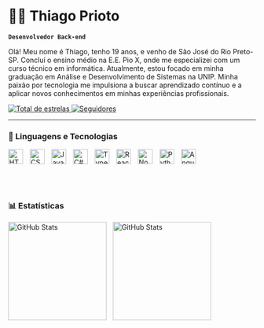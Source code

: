 # 👨‍💻 Thiago Prioto

**`Desenvolvedor Back-end`**

Olá! Meu nome é Thiago, tenho 19 anos, e venho de São José do Rio Preto-SP. Concluí o ensino médio na E.E. Pio X, onde me especializei com um curso técnico em informática. Atualmente, estou focado em minha graduação em Análise e Desenvolvimento de Sistemas na UNIP. Minha paixão por tecnologia me impulsiona a buscar aprendizado contínuo e a aplicar novos conhecimentos em minhas experiências profissionais.

<p align="left">
    <a href="https://github.com/Thiagoprioto?tab=repositories&sort=stargazers">
        <img 
            alt="Total de estrelas" 
            title="Total de estrelas GitHub" 
            src="https://custom-icon-badges.demolab.com/github/stars/Thiagoprioto?color=55960c&style=for-the-badge&labelColor=488207&logo=star&label=estrelas"
        />
    </a>
    <a href="https://github.com/Thiagoprioto?tab=followers">
        <img 
            alt="Seguidores" 
            title="Me siga no GitHub" 
            src="https://custom-icon-badges.demolab.com/github/followers/Thiagoprioto?color=236ad3&labelColor=1155ba&style=for-the-badge&logo=github&label=Seguidores&logoColor=white"
        />
    </a>
</p>

---

### 🤖 Linguagens e Tecnologias

<img
alt="HTML"
title="HTML"
width="30px"
style="padding-right: 10px;"
src="https://cdn.jsdelivr.net/gh/devicons/devicon@latest/icons/html5/html5-original.svg"
/>
<img
alt="CSS"
title="CSS"
width="30px"
style="padding-right: 10px;"
src="https://cdn.jsdelivr.net/gh/devicons/devicon@latest/icons/css3/css3-original.svg"
/>
<img
alt="JavaScript"
title="JavaScript"
width="30px"
style="padding-right: 10px;"
src="https://cdn.jsdelivr.net/gh/devicons/devicon@latest/icons/javascript/javascript-original.svg"
/>
<img
alt="C#"
title="C#"
width="30px"
style="padding-right: 10px;"
src="https://cdn.jsdelivr.net/gh/devicons/devicon@latest/icons/csharp/csharp-original.svg"
/>
<img
alt="TypeScript"
title="TypeScript"
width="30px"
style="padding-right: 10px;"
src="https://cdn.jsdelivr.net/gh/devicons/devicon@latest/icons/typescript/typescript-original.svg"
/>
<img
alt="React.js"
title="React.js"
width="30px"
style="padding-right: 10px;"
src="https://cdn.jsdelivr.net/gh/devicons/devicon@latest/icons/react/react-original.svg"
/>
<img
alt="Node.js"
title="Node.js"
width="30px"
style="padding-right: 10px;"
src="https://cdn.jsdelivr.net/gh/devicons/devicon@latest/icons/nodejs/nodejs-original.svg"
/>
<img
alt="Python"
title="Python"
width="30px"
style="padding-right: 10px;"
src="https://cdn.jsdelivr.net/gh/devicons/devicon@latest/icons/python/python-original.svg"
/>
<img
alt="Angular"
title="Angular"
width="30px"
style="padding-right: 10px;"
src="https://cdn.jsdelivr.net/gh/devicons/devicon@latest/icons/angular/angular-original.svg"
/>

</br>
</br>

### 📊 Estatísticas

<p>
  <img 
    align="left" 
    alt="GitHub Stats" 
    height="200" 
    style="padding-right: 10px;" 
    src="https://github-readme-stats.vercel.app/api?username=Thiagoprioto&show_icons=true&theme=tokyonight&include_all_commits=true&locale=pt-br" 
  />
<img 
      align="left" 
      alt="GitHub Stats" 
      height="200" 
      src="https://github-readme-stats.vercel.app/api/top-langs/?username=Thiagoprioto&theme=tokyonight&layout=compact&custom_title=Tecnologias&langs_count=9" 
  />

</p>
